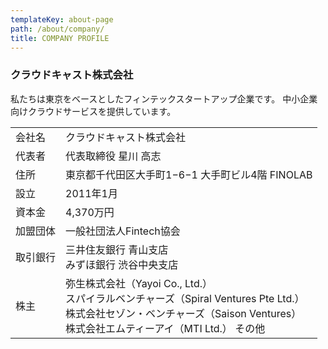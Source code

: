 ```yaml
---
templateKey: about-page
path: /about/company/
title: COMPANY PROFILE
---
```

### クラウドキャスト株式会社

私たちは東京をベースとしたフィンテックスタートアップ企業です。
中小企業向けクラウドサービスを提供しています。

<table class="table is-hoverable is-fullwidth">
          <tbody>
            <tr>
              <td>会社名</td>
              <td>クラウドキャスト株式会社</td>
            </tr>
            <tr>
              <td>代表者</td>
              <td>代表取締役 星川 高志</td>
            </tr>
            <tr>
              <td>住所</td>
              <td>東京都千代田区大手町1−6−1 大手町ビル4階 FINOLAB</td>
            </tr>
            <tr>
              <td>設立</td>
              <td>2011年1月</td>
            </tr>
            <tr>
              <td>資本金</td>
              <td>4,370万円</td>
            </tr>
            <tr>
              <td>加盟団体</td>
              <td>一般社団法人Fintech協会</td>
            </tr>
            <tr>
              <td>取引銀行</td>
              <td>三井住友銀行 青山支店<br />みずほ銀行 渋谷中央支店</td>
            </tr>
            <tr>
              <td>株主</td>
              <td>弥生株式会社（Yayoi Co., Ltd.）<br />スパイラルベンチャーズ（Spiral Ventures Pte Ltd.）<br />株式会社セゾン・ベンチャーズ（Saison Ventures）<br />株式会社エムティーアイ（MTI Ltd.）
その他</td>
            </tr>
          </tbody>
        </table>
